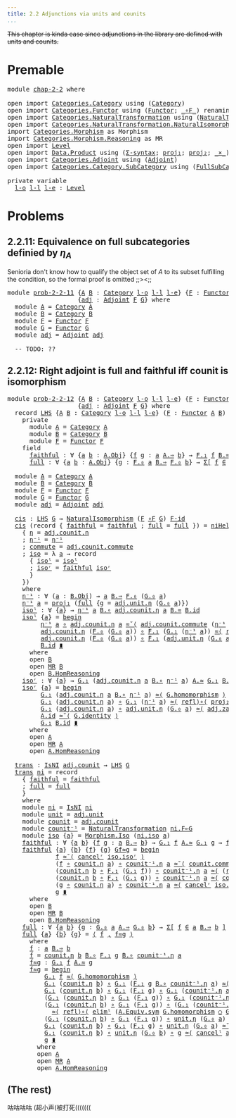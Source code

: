 ```yaml
---
title: 2.2 Adjunctions via units and counits
...
```


~~This chapter is kinda ease since adjunctions in the library
are defined with units and counits.~~

# Premable

<pre class="Agda"><a id="176" class="Keyword">module</a> <a id="183" href="chap-2-2.html" class="Module">chap-2-2</a> <a id="192" class="Keyword">where</a>

<a id="199" class="Keyword">open</a> <a id="204" class="Keyword">import</a> <a id="211" href="Categories.Category.html" class="Module">Categories.Category</a> <a id="231" class="Keyword">using</a> <a id="237" class="Symbol">(</a><a id="238" href="Categories.Category.Core.html#442" class="Record">Category</a><a id="246" class="Symbol">)</a>
<a id="248" class="Keyword">open</a> <a id="253" class="Keyword">import</a> <a id="260" href="Categories.Functor.html" class="Module">Categories.Functor</a> <a id="279" class="Keyword">using</a> <a id="285" class="Symbol">(</a><a id="286" href="Categories.Functor.Core.html#248" class="Record">Functor</a><a id="293" class="Symbol">;</a> <a id="295" href="Categories.Functor.html#747" class="Function Operator">_∘F_</a><a id="299" class="Symbol">)</a> <a id="301" class="Keyword">renaming</a> <a id="310" class="Symbol">(</a><a id="311" href="Categories.Functor.html#349" class="Function">id</a> <a id="314" class="Symbol">to</a> <a id="317" class="Function">F-id</a><a id="321" class="Symbol">)</a>
<a id="323" class="Keyword">open</a> <a id="328" class="Keyword">import</a> <a id="335" href="Categories.NaturalTransformation.html" class="Module">Categories.NaturalTransformation</a> <a id="368" class="Keyword">using</a> <a id="374" class="Symbol">(</a><a id="375" href="Categories.NaturalTransformation.Core.html#466" class="Record">NaturalTransformation</a><a id="396" class="Symbol">)</a>
<a id="398" class="Keyword">open</a> <a id="403" class="Keyword">import</a> <a id="410" href="Categories.NaturalTransformation.NaturalIsomorphism.html" class="Module">Categories.NaturalTransformation.NaturalIsomorphism</a> <a id="462" class="Keyword">using</a> <a id="468" class="Symbol">(</a><a id="469" href="Categories.NaturalTransformation.NaturalIsomorphism.html#651" class="Record">NaturalIsomorphism</a><a id="487" class="Symbol">;</a> <a id="489" href="Categories.NaturalTransformation.NaturalIsomorphism.html#2810" class="Function">niHelper</a><a id="497" class="Symbol">;</a> <a id="499" href="Categories.NaturalTransformation.NaturalIsomorphism.html#1807" class="Record">IsNI</a><a id="503" class="Symbol">)</a>
<a id="505" class="Keyword">import</a> <a id="512" href="Categories.Morphism.html" class="Module">Categories.Morphism</a> <a id="532" class="Symbol">as</a> <a id="535" class="Module">Morphism</a>
<a id="544" class="Keyword">import</a> <a id="551" href="Categories.Morphism.Reasoning.html" class="Module">Categories.Morphism.Reasoning</a> <a id="581" class="Symbol">as</a> <a id="584" class="Module">MR</a>
<a id="587" class="Keyword">open</a> <a id="592" class="Keyword">import</a> <a id="599" href="Level.html" class="Module">Level</a>
<a id="605" class="Keyword">open</a> <a id="610" class="Keyword">import</a> <a id="617" href="Data.Product.html" class="Module">Data.Product</a> <a id="630" class="Keyword">using</a> <a id="636" class="Symbol">(</a><a id="637" href="Data.Product.html#916" class="Function">Σ-syntax</a><a id="645" class="Symbol">;</a> <a id="647" href="Agda.Builtin.Sigma.html#252" class="Field">proj₁</a><a id="652" class="Symbol">;</a> <a id="654" href="Agda.Builtin.Sigma.html#264" class="Field">proj₂</a><a id="659" class="Symbol">;</a> <a id="661" href="Data.Product.html#1167" class="Function Operator">_×_</a><a id="664" class="Symbol">)</a> <a id="666" class="Keyword">renaming</a> <a id="675" class="Symbol">(</a><a id="676" href="Agda.Builtin.Sigma.html#236" class="InductiveConstructor Operator">_,_</a> <a id="680" class="Symbol">to</a> <a id="683" class="InductiveConstructor Operator">⟨_,_⟩</a><a id="688" class="Symbol">)</a>
<a id="690" class="Keyword">open</a> <a id="695" class="Keyword">import</a> <a id="702" href="Categories.Adjoint.html" class="Module">Categories.Adjoint</a> <a id="721" class="Keyword">using</a> <a id="727" class="Symbol">(</a><a id="728" href="Categories.Adjoint.html#1306" class="Record">Adjoint</a><a id="735" class="Symbol">)</a>
<a id="737" class="Keyword">open</a> <a id="742" class="Keyword">import</a> <a id="749" href="Categories.Category.SubCategory.html" class="Module">Categories.Category.SubCategory</a> <a id="781" class="Keyword">using</a> <a id="787" class="Symbol">(</a><a id="788" href="Categories.Category.SubCategory.html#1789" class="Function">FullSubCategory</a><a id="803" class="Symbol">;</a> <a id="805" href="Categories.Category.SubCategory.html#1002" class="Record">SubCat</a><a id="811" class="Symbol">)</a>

<a id="814" class="Keyword">private</a> <a id="822" class="Keyword">variable</a>
  <a id="833" href="chap-2-2.html#833" class="Generalizable">l-o</a> <a id="837" href="chap-2-2.html#837" class="Generalizable">l-l</a> <a id="841" href="chap-2-2.html#841" class="Generalizable">l-e</a> <a id="845" class="Symbol">:</a> <a id="847" href="Agda.Primitive.html#597" class="Postulate">Level</a>
</pre>
# Problems

## 2.2.11: Equivalence on full subcategories definied by $η_A$

Senioria don't know how to qualify the object set of $A$ to its subset
fulfilling the condition, so the formal proof is omitted ;;><;;

<pre class="Agda"><a id="1078" class="Keyword">module</a> <a id="prob-2-2-11"></a><a id="1085" href="chap-2-2.html#1085" class="Module">prob-2-2-11</a> <a id="1097" class="Symbol">{</a><a id="1098" href="chap-2-2.html#1098" class="Bound">A</a> <a id="1100" href="chap-2-2.html#1100" class="Bound">B</a> <a id="1102" class="Symbol">:</a> <a id="1104" href="Categories.Category.Core.html#442" class="Record">Category</a> <a id="1113" href="chap-2-2.html#833" class="Generalizable">l-o</a> <a id="1117" href="chap-2-2.html#837" class="Generalizable">l-l</a> <a id="1121" href="chap-2-2.html#841" class="Generalizable">l-e</a><a id="1124" class="Symbol">}</a> <a id="1126" class="Symbol">{</a><a id="1127" href="chap-2-2.html#1127" class="Bound">F</a> <a id="1129" class="Symbol">:</a> <a id="1131" href="Categories.Functor.Core.html#248" class="Record">Functor</a> <a id="1139" href="chap-2-2.html#1098" class="Bound">A</a> <a id="1141" href="chap-2-2.html#1100" class="Bound">B</a><a id="1142" class="Symbol">}</a> <a id="1144" class="Symbol">{</a><a id="1145" href="chap-2-2.html#1145" class="Bound">G</a> <a id="1147" class="Symbol">:</a> <a id="1149" href="Categories.Functor.Core.html#248" class="Record">Functor</a> <a id="1157" href="chap-2-2.html#1100" class="Bound">B</a> <a id="1159" href="chap-2-2.html#1098" class="Bound">A</a><a id="1160" class="Symbol">}</a>
                   <a id="1181" class="Symbol">{</a><a id="1182" href="chap-2-2.html#1182" class="Bound">adj</a> <a id="1186" class="Symbol">:</a> <a id="1188" href="Categories.Adjoint.html#1306" class="Record">Adjoint</a> <a id="1196" href="chap-2-2.html#1127" class="Bound">F</a> <a id="1198" href="chap-2-2.html#1145" class="Bound">G</a><a id="1199" class="Symbol">}</a> <a id="1201" class="Keyword">where</a>
  <a id="1209" class="Keyword">module</a> <a id="prob-2-2-11.A"></a><a id="1216" href="chap-2-2.html#1216" class="Module">A</a> <a id="1218" class="Symbol">=</a> <a id="1220" href="Categories.Category.Core.html#442" class="Module">Category</a> <a id="1229" href="chap-2-2.html#1098" class="Bound">A</a>
  <a id="1233" class="Keyword">module</a> <a id="prob-2-2-11.B"></a><a id="1240" href="chap-2-2.html#1240" class="Module">B</a> <a id="1242" class="Symbol">=</a> <a id="1244" href="Categories.Category.Core.html#442" class="Module">Category</a> <a id="1253" href="chap-2-2.html#1100" class="Bound">B</a>
  <a id="1257" class="Keyword">module</a> <a id="prob-2-2-11.F"></a><a id="1264" href="chap-2-2.html#1264" class="Module">F</a> <a id="1266" class="Symbol">=</a> <a id="1268" href="Categories.Functor.Core.html#248" class="Module">Functor</a> <a id="1276" href="chap-2-2.html#1127" class="Bound">F</a>
  <a id="1280" class="Keyword">module</a> <a id="prob-2-2-11.G"></a><a id="1287" href="chap-2-2.html#1287" class="Module">G</a> <a id="1289" class="Symbol">=</a> <a id="1291" href="Categories.Functor.Core.html#248" class="Module">Functor</a> <a id="1299" href="chap-2-2.html#1145" class="Bound">G</a>
  <a id="1303" class="Keyword">module</a> <a id="prob-2-2-11.adj"></a><a id="1310" href="chap-2-2.html#1310" class="Module">adj</a> <a id="1314" class="Symbol">=</a> <a id="1316" href="Categories.Adjoint.html#1306" class="Module">Adjoint</a> <a id="1324" href="chap-2-2.html#1182" class="Bound">adj</a>

  <a id="1331" class="Comment">-- TODO: ??</a>
</pre>
## 2.2.12: Right adjoint is full and faithful iff counit is isomorphism

<pre class="Agda"><a id="1429" class="Keyword">module</a> <a id="prob-2-2-12"></a><a id="1436" href="chap-2-2.html#1436" class="Module">prob-2-2-12</a> <a id="1448" class="Symbol">{</a><a id="1449" href="chap-2-2.html#1449" class="Bound">A</a> <a id="1451" href="chap-2-2.html#1451" class="Bound">B</a> <a id="1453" class="Symbol">:</a> <a id="1455" href="Categories.Category.Core.html#442" class="Record">Category</a> <a id="1464" href="chap-2-2.html#833" class="Generalizable">l-o</a> <a id="1468" href="chap-2-2.html#837" class="Generalizable">l-l</a> <a id="1472" href="chap-2-2.html#841" class="Generalizable">l-e</a><a id="1475" class="Symbol">}</a> <a id="1477" class="Symbol">{</a><a id="1478" href="chap-2-2.html#1478" class="Bound">F</a> <a id="1480" class="Symbol">:</a> <a id="1482" href="Categories.Functor.Core.html#248" class="Record">Functor</a> <a id="1490" href="chap-2-2.html#1449" class="Bound">A</a> <a id="1492" href="chap-2-2.html#1451" class="Bound">B</a><a id="1493" class="Symbol">}</a> <a id="1495" class="Symbol">{</a><a id="1496" href="chap-2-2.html#1496" class="Bound">G</a> <a id="1498" class="Symbol">:</a> <a id="1500" href="Categories.Functor.Core.html#248" class="Record">Functor</a> <a id="1508" href="chap-2-2.html#1451" class="Bound">B</a> <a id="1510" href="chap-2-2.html#1449" class="Bound">A</a><a id="1511" class="Symbol">}</a>
                   <a id="1532" class="Symbol">{</a><a id="1533" href="chap-2-2.html#1533" class="Bound">adj</a> <a id="1537" class="Symbol">:</a> <a id="1539" href="Categories.Adjoint.html#1306" class="Record">Adjoint</a> <a id="1547" href="chap-2-2.html#1478" class="Bound">F</a> <a id="1549" href="chap-2-2.html#1496" class="Bound">G</a><a id="1550" class="Symbol">}</a> <a id="1552" class="Keyword">where</a>
  <a id="1560" class="Keyword">record</a> <a id="prob-2-2-12.LHS"></a><a id="1567" href="chap-2-2.html#1567" class="Record">LHS</a> <a id="1571" class="Symbol">{</a><a id="1572" href="chap-2-2.html#1572" class="Bound">A</a> <a id="1574" href="chap-2-2.html#1574" class="Bound">B</a> <a id="1576" class="Symbol">:</a> <a id="1578" href="Categories.Category.Core.html#442" class="Record">Category</a> <a id="1587" href="chap-2-2.html#1464" class="Bound">l-o</a> <a id="1591" href="chap-2-2.html#1468" class="Bound">l-l</a> <a id="1595" href="chap-2-2.html#1472" class="Bound">l-e</a><a id="1598" class="Symbol">}</a> <a id="1600" class="Symbol">(</a><a id="1601" href="chap-2-2.html#1601" class="Bound">F</a> <a id="1603" class="Symbol">:</a> <a id="1605" href="Categories.Functor.Core.html#248" class="Record">Functor</a> <a id="1613" href="chap-2-2.html#1572" class="Bound">A</a> <a id="1615" href="chap-2-2.html#1574" class="Bound">B</a><a id="1616" class="Symbol">)</a> <a id="1618" class="Symbol">:</a> <a id="1620" href="Agda.Primitive.html#326" class="Primitive">Set</a> <a id="1624" class="Symbol">(</a><a id="1625" href="chap-2-2.html#1464" class="Bound">l-o</a> <a id="1629" href="Agda.Primitive.html#810" class="Primitive Operator">⊔</a> <a id="1631" href="chap-2-2.html#1468" class="Bound">l-l</a> <a id="1635" href="Agda.Primitive.html#810" class="Primitive Operator">⊔</a> <a id="1637" href="chap-2-2.html#1472" class="Bound">l-e</a><a id="1640" class="Symbol">)</a> <a id="1642" class="Keyword">where</a>
    <a id="1652" class="Keyword">private</a>
      <a id="1666" class="Keyword">module</a> <a id="prob-2-2-12.LHS.A"></a><a id="1673" href="chap-2-2.html#1673" class="Module">A</a> <a id="1675" class="Symbol">=</a> <a id="1677" href="Categories.Category.Core.html#442" class="Module">Category</a> <a id="1686" href="chap-2-2.html#1572" class="Bound">A</a>
      <a id="1694" class="Keyword">module</a> <a id="prob-2-2-12.LHS.B"></a><a id="1701" href="chap-2-2.html#1701" class="Module">B</a> <a id="1703" class="Symbol">=</a> <a id="1705" href="Categories.Category.Core.html#442" class="Module">Category</a> <a id="1714" href="chap-2-2.html#1574" class="Bound">B</a>
      <a id="1722" class="Keyword">module</a> <a id="prob-2-2-12.LHS.F"></a><a id="1729" href="chap-2-2.html#1729" class="Module">F</a> <a id="1731" class="Symbol">=</a> <a id="1733" href="Categories.Functor.Core.html#248" class="Module">Functor</a> <a id="1741" href="chap-2-2.html#1601" class="Bound">F</a>
    <a id="1747" class="Keyword">field</a>
      <a id="prob-2-2-12.LHS.faithful"></a><a id="1759" href="chap-2-2.html#1759" class="Field">faithful</a> <a id="1768" class="Symbol">:</a> <a id="1770" class="Symbol">∀</a> <a id="1772" class="Symbol">{</a><a id="1773" href="chap-2-2.html#1773" class="Bound">a</a> <a id="1775" href="chap-2-2.html#1775" class="Bound">b</a> <a id="1777" class="Symbol">:</a> <a id="1779" href="Categories.Category.Core.html#559" class="Function">A.Obj</a><a id="1784" class="Symbol">}</a> <a id="1786" class="Symbol">{</a><a id="1787" href="chap-2-2.html#1787" class="Bound">f</a> <a id="1789" href="chap-2-2.html#1789" class="Bound">g</a> <a id="1791" class="Symbol">:</a> <a id="1793" href="chap-2-2.html#1773" class="Bound">a</a> <a id="1795" href="Categories.Category.Core.html#575" class="Function Operator">A.⇒</a> <a id="1799" href="chap-2-2.html#1775" class="Bound">b</a><a id="1800" class="Symbol">}</a> <a id="1802" class="Symbol">→</a> <a id="1804" href="Categories.Functor.Core.html#806" class="Function">F.₁</a> <a id="1808" href="chap-2-2.html#1787" class="Bound">f</a> <a id="1810" href="Categories.Category.Core.html#595" class="Function Operator">B.≈</a> <a id="1814" href="Categories.Functor.Core.html#806" class="Function">F.₁</a> <a id="1818" href="chap-2-2.html#1789" class="Bound">g</a> <a id="1820" class="Symbol">→</a> <a id="1822" href="chap-2-2.html#1787" class="Bound">f</a> <a id="1824" href="Categories.Category.Core.html#595" class="Function Operator">A.≈</a> <a id="1828" href="chap-2-2.html#1789" class="Bound">g</a>
      <a id="prob-2-2-12.LHS.full"></a><a id="1836" href="chap-2-2.html#1836" class="Field">full</a> <a id="1841" class="Symbol">:</a> <a id="1843" class="Symbol">∀</a> <a id="1845" class="Symbol">{</a><a id="1846" href="chap-2-2.html#1846" class="Bound">a</a> <a id="1848" href="chap-2-2.html#1848" class="Bound">b</a> <a id="1850" class="Symbol">:</a> <a id="1852" href="Categories.Category.Core.html#559" class="Function">A.Obj</a><a id="1857" class="Symbol">}</a> <a id="1859" class="Symbol">{</a><a id="1860" href="chap-2-2.html#1860" class="Bound">g</a> <a id="1862" class="Symbol">:</a> <a id="1864" href="Categories.Functor.Core.html#797" class="Function">F.₀</a> <a id="1868" href="chap-2-2.html#1846" class="Bound">a</a> <a id="1870" href="Categories.Category.Core.html#575" class="Function Operator">B.⇒</a> <a id="1874" href="Categories.Functor.Core.html#797" class="Function">F.₀</a> <a id="1878" href="chap-2-2.html#1848" class="Bound">b</a><a id="1879" class="Symbol">}</a> <a id="1881" class="Symbol">→</a> <a id="1883" href="Data.Product.html#916" class="Function">Σ[</a> <a id="1886" href="chap-2-2.html#1886" class="Bound">f</a> <a id="1888" href="Data.Product.html#916" class="Function">∈</a> <a id="1890" href="chap-2-2.html#1846" class="Bound">a</a> <a id="1892" href="Categories.Category.Core.html#575" class="Function Operator">A.⇒</a> <a id="1896" href="chap-2-2.html#1848" class="Bound">b</a> <a id="1898" href="Data.Product.html#916" class="Function">]</a> <a id="1900" href="Categories.Functor.Core.html#806" class="Function">F.₁</a> <a id="1904" href="chap-2-2.html#1886" class="Bound">f</a> <a id="1906" href="Categories.Category.Core.html#595" class="Function Operator">B.≈</a> <a id="1910" href="chap-2-2.html#1860" class="Bound">g</a>

  <a id="1915" class="Keyword">module</a> <a id="prob-2-2-12.A"></a><a id="1922" href="chap-2-2.html#1922" class="Module">A</a> <a id="1924" class="Symbol">=</a> <a id="1926" href="Categories.Category.Core.html#442" class="Module">Category</a> <a id="1935" href="chap-2-2.html#1449" class="Bound">A</a>
  <a id="1939" class="Keyword">module</a> <a id="prob-2-2-12.B"></a><a id="1946" href="chap-2-2.html#1946" class="Module">B</a> <a id="1948" class="Symbol">=</a> <a id="1950" href="Categories.Category.Core.html#442" class="Module">Category</a> <a id="1959" href="chap-2-2.html#1451" class="Bound">B</a>
  <a id="1963" class="Keyword">module</a> <a id="prob-2-2-12.F"></a><a id="1970" href="chap-2-2.html#1970" class="Module">F</a> <a id="1972" class="Symbol">=</a> <a id="1974" href="Categories.Functor.Core.html#248" class="Module">Functor</a> <a id="1982" href="chap-2-2.html#1478" class="Bound">F</a>
  <a id="1986" class="Keyword">module</a> <a id="prob-2-2-12.G"></a><a id="1993" href="chap-2-2.html#1993" class="Module">G</a> <a id="1995" class="Symbol">=</a> <a id="1997" href="Categories.Functor.Core.html#248" class="Module">Functor</a> <a id="2005" href="chap-2-2.html#1496" class="Bound">G</a>
  <a id="2009" class="Keyword">module</a> <a id="prob-2-2-12.adj"></a><a id="2016" href="chap-2-2.html#2016" class="Module">adj</a> <a id="2020" class="Symbol">=</a> <a id="2022" href="Categories.Adjoint.html#1306" class="Module">Adjoint</a> <a id="2030" href="chap-2-2.html#1533" class="Bound">adj</a>

  <a id="prob-2-2-12.cis"></a><a id="2037" href="chap-2-2.html#2037" class="Function">cis</a> <a id="2041" class="Symbol">:</a> <a id="2043" href="chap-2-2.html#1567" class="Record">LHS</a> <a id="2047" href="chap-2-2.html#1496" class="Bound">G</a> <a id="2049" class="Symbol">→</a> <a id="2051" href="Categories.NaturalTransformation.NaturalIsomorphism.html#651" class="Record">NaturalIsomorphism</a> <a id="2070" class="Symbol">(</a><a id="2071" href="chap-2-2.html#1478" class="Bound">F</a> <a id="2073" href="Categories.Functor.html#747" class="Function Operator">∘F</a> <a id="2076" href="chap-2-2.html#1496" class="Bound">G</a><a id="2077" class="Symbol">)</a> <a id="2079" href="chap-2-2.html#317" class="Function">F-id</a>
  <a id="2086" href="chap-2-2.html#2037" class="Function">cis</a> <a id="2090" class="Symbol">(</a><a id="2091" class="Keyword">record</a> <a id="2098" class="Symbol">{</a> <a id="2100" href="chap-2-2.html#1759" class="Field">faithful</a> <a id="2109" class="Symbol">=</a> <a id="2111" href="chap-2-2.html#2111" class="Bound">faithful</a> <a id="2120" class="Symbol">;</a> <a id="2122" href="chap-2-2.html#1836" class="Field">full</a> <a id="2127" class="Symbol">=</a> <a id="2129" href="chap-2-2.html#2129" class="Bound">full</a> <a id="2134" class="Symbol">})</a> <a id="2137" class="Symbol">=</a> <a id="2139" href="Categories.NaturalTransformation.NaturalIsomorphism.html#2810" class="Function">niHelper</a> <a id="2148" class="Symbol">(</a><a id="2149" class="Keyword">record</a>
    <a id="2160" class="Symbol">{</a> <a id="2162" href="Categories.NaturalTransformation.NaturalIsomorphism.html#2606" class="Field">η</a> <a id="2164" class="Symbol">=</a> <a id="2166" href="Categories.NaturalTransformation.Core.html#783" class="Function">adj.counit.η</a>
    <a id="2183" class="Symbol">;</a> <a id="2185" href="Categories.NaturalTransformation.NaturalIsomorphism.html#2648" class="Field">η⁻¹</a> <a id="2189" class="Symbol">=</a> <a id="2191" href="chap-2-2.html#2333" class="Function">η⁻¹</a>
    <a id="2199" class="Symbol">;</a> <a id="2201" href="Categories.NaturalTransformation.NaturalIsomorphism.html#2690" class="Field">commute</a> <a id="2209" class="Symbol">=</a> <a id="2211" href="Categories.NaturalTransformation.Core.html#827" class="Function">adj.counit.commute</a>
    <a id="2234" class="Symbol">;</a> <a id="2236" href="Categories.NaturalTransformation.NaturalIsomorphism.html#2760" class="Field">iso</a> <a id="2240" class="Symbol">=</a> <a id="2242" class="Symbol">λ</a> <a id="2244" href="chap-2-2.html#2244" class="Bound">a</a> <a id="2246" class="Symbol">→</a> <a id="2248" class="Keyword">record</a>
      <a id="2261" class="Symbol">{</a> <a id="2263" href="Categories.Morphism.html#1586" class="Field">isoˡ</a> <a id="2268" class="Symbol">=</a> <a id="2270" href="chap-2-2.html#2427" class="Function">isoˡ</a>
      <a id="2281" class="Symbol">;</a> <a id="2283" href="Categories.Morphism.html#1612" class="Field">isoʳ</a> <a id="2288" class="Symbol">=</a> <a id="2290" href="chap-2-2.html#2111" class="Bound">faithful</a> <a id="2299" href="chap-2-2.html#2818" class="Function">isoʳ</a>
      <a id="2310" class="Symbol">}</a>
    <a id="2316" class="Symbol">})</a>
    <a id="2323" class="Keyword">where</a>
    <a id="2333" href="chap-2-2.html#2333" class="Function">η⁻¹</a> <a id="2337" class="Symbol">:</a> <a id="2339" class="Symbol">∀</a> <a id="2341" class="Symbol">(</a><a id="2342" href="chap-2-2.html#2342" class="Bound">a</a> <a id="2344" class="Symbol">:</a> <a id="2346" href="Categories.Category.Core.html#559" class="Function">B.Obj</a><a id="2351" class="Symbol">)</a> <a id="2353" class="Symbol">→</a> <a id="2355" href="chap-2-2.html#2342" class="Bound">a</a> <a id="2357" href="Categories.Category.Core.html#575" class="Function Operator">B.⇒</a> <a id="2361" href="Categories.Functor.Core.html#797" class="Function">F.₀</a> <a id="2365" class="Symbol">(</a><a id="2366" href="Categories.Functor.Core.html#797" class="Function">G.₀</a> <a id="2370" href="chap-2-2.html#2342" class="Bound">a</a><a id="2371" class="Symbol">)</a>
    <a id="2377" href="chap-2-2.html#2333" class="Function">η⁻¹</a> <a id="2381" href="chap-2-2.html#2381" class="Bound">a</a> <a id="2383" class="Symbol">=</a> <a id="2385" href="Agda.Builtin.Sigma.html#252" class="Field">proj₁</a> <a id="2391" class="Symbol">(</a><a id="2392" href="chap-2-2.html#2129" class="Bound">full</a> <a id="2397" class="Symbol">{</a><a id="2398" class="Argument">g</a> <a id="2400" class="Symbol">=</a> <a id="2402" href="Categories.NaturalTransformation.Core.html#783" class="Function">adj.unit.η</a> <a id="2413" class="Symbol">(</a><a id="2414" href="Categories.Functor.Core.html#797" class="Function">G.₀</a> <a id="2418" href="chap-2-2.html#2381" class="Bound">a</a><a id="2419" class="Symbol">)})</a>
    <a id="2427" href="chap-2-2.html#2427" class="Function">isoˡ</a> <a id="2432" class="Symbol">:</a> <a id="2434" class="Symbol">∀</a> <a id="2436" class="Symbol">{</a><a id="2437" href="chap-2-2.html#2437" class="Bound">a</a><a id="2438" class="Symbol">}</a> <a id="2440" class="Symbol">→</a> <a id="2442" href="chap-2-2.html#2333" class="Function">η⁻¹</a> <a id="2446" href="chap-2-2.html#2437" class="Bound">a</a> <a id="2448" href="Categories.Category.Core.html#656" class="Function Operator">B.∘</a> <a id="2452" href="Categories.NaturalTransformation.Core.html#783" class="Function">adj.counit.η</a> <a id="2465" href="chap-2-2.html#2437" class="Bound">a</a> <a id="2467" href="Categories.Category.Core.html#595" class="Function Operator">B.≈</a> <a id="2471" href="Categories.Category.Core.html#630" class="Function">B.id</a>
    <a id="2480" href="chap-2-2.html#2427" class="Function">isoˡ</a> <a id="2485" class="Symbol">{</a><a id="2486" href="chap-2-2.html#2486" class="Bound">a</a><a id="2487" class="Symbol">}</a> <a id="2489" class="Symbol">=</a> <a id="2491" href="Relation.Binary.Reasoning.Base.Single.html#1916" class="Function Operator">begin</a>
         <a id="2506" href="chap-2-2.html#2333" class="Function">η⁻¹</a> <a id="2510" href="chap-2-2.html#2486" class="Bound">a</a> <a id="2512" href="Categories.Category.Core.html#656" class="Function Operator">∘</a> <a id="2514" href="Categories.NaturalTransformation.Core.html#783" class="Function">adj.counit.η</a> <a id="2527" href="chap-2-2.html#2486" class="Bound">a</a> <a id="2529" href="Relation.Binary.Reasoning.Setoid.html#1153" class="Function">≈˘⟨</a> <a id="2533" href="Categories.NaturalTransformation.Core.html#827" class="Function">adj.counit.commute</a> <a id="2552" class="Symbol">(</a><a id="2553" href="chap-2-2.html#2333" class="Function">η⁻¹</a> <a id="2557" href="chap-2-2.html#2486" class="Bound">a</a><a id="2558" class="Symbol">)</a> <a id="2560" href="Relation.Binary.Reasoning.Setoid.html#1153" class="Function">⟩</a>
         <a id="2571" href="Categories.NaturalTransformation.Core.html#783" class="Function">adj.counit.η</a> <a id="2584" class="Symbol">(</a><a id="2585" href="Categories.Functor.Core.html#797" class="Function">F.₀</a> <a id="2589" class="Symbol">(</a><a id="2590" href="Categories.Functor.Core.html#797" class="Function">G.₀</a> <a id="2594" href="chap-2-2.html#2486" class="Bound">a</a><a id="2595" class="Symbol">))</a> <a id="2598" href="Categories.Category.Core.html#656" class="Function Operator">∘</a> <a id="2600" href="Categories.Functor.Core.html#806" class="Function">F.₁</a> <a id="2604" class="Symbol">(</a><a id="2605" href="Categories.Functor.Core.html#806" class="Function">G.₁</a> <a id="2609" class="Symbol">(</a><a id="2610" href="chap-2-2.html#2333" class="Function">η⁻¹</a> <a id="2614" href="chap-2-2.html#2486" class="Bound">a</a><a id="2615" class="Symbol">))</a> <a id="2618" href="Relation.Binary.Reasoning.Setoid.html#1052" class="Function">≈⟨</a> <a id="2621" href="Categories.Category.Core.html#2734" class="Function Operator">refl⟩∘⟨</a> <a id="2629" href="Categories.Functor.Core.html#696" class="Function">F.F-resp-≈</a> <a id="2640" class="Symbol">(</a><a id="2641" href="Agda.Builtin.Sigma.html#264" class="Field">proj₂</a> <a id="2647" href="chap-2-2.html#2129" class="Bound">full</a><a id="2651" class="Symbol">)</a> <a id="2653" href="Relation.Binary.Reasoning.Setoid.html#1052" class="Function">⟩</a>
         <a id="2664" href="Categories.NaturalTransformation.Core.html#783" class="Function">adj.counit.η</a> <a id="2677" class="Symbol">(</a><a id="2678" href="Categories.Functor.Core.html#797" class="Function">F.₀</a> <a id="2682" class="Symbol">(</a><a id="2683" href="Categories.Functor.Core.html#797" class="Function">G.₀</a> <a id="2687" href="chap-2-2.html#2486" class="Bound">a</a><a id="2688" class="Symbol">))</a> <a id="2691" href="Categories.Category.Core.html#656" class="Function Operator">∘</a> <a id="2693" href="Categories.Functor.Core.html#806" class="Function">F.₁</a> <a id="2697" class="Symbol">(</a><a id="2698" href="Categories.NaturalTransformation.Core.html#783" class="Function">adj.unit.η</a> <a id="2709" class="Symbol">(</a><a id="2710" href="Categories.Functor.Core.html#797" class="Function">G.₀</a> <a id="2714" href="chap-2-2.html#2486" class="Bound">a</a><a id="2715" class="Symbol">))</a> <a id="2718" href="Relation.Binary.Reasoning.Setoid.html#1052" class="Function">≈⟨</a> <a id="2721" href="Categories.Adjoint.html#1715" class="Field">adj.zig</a> <a id="2729" href="Relation.Binary.Reasoning.Setoid.html#1052" class="Function">⟩</a>
         <a id="2740" href="Categories.Category.Core.html#630" class="Function">B.id</a> <a id="2745" href="Relation.Binary.Reasoning.Base.Single.html#2555" class="Function Operator">∎</a>
      <a id="2753" class="Keyword">where</a>
      <a id="2765" class="Keyword">open</a> <a id="2770" href="chap-2-2.html#1946" class="Module">B</a>
      <a id="2778" class="Keyword">open</a> <a id="2783" href="Categories.Morphism.Reasoning.html" class="Module">MR</a> <a id="2786" href="chap-2-2.html#1451" class="Bound">B</a>
      <a id="2794" class="Keyword">open</a> <a id="2799" href="Categories.Category.Core.html#2462" class="Module">B.HomReasoning</a>
    <a id="2818" href="chap-2-2.html#2818" class="Function">isoʳ</a> <a id="2823" class="Symbol">:</a> <a id="2825" class="Symbol">∀</a> <a id="2827" class="Symbol">{</a><a id="2828" href="chap-2-2.html#2828" class="Bound">a</a><a id="2829" class="Symbol">}</a> <a id="2831" class="Symbol">→</a> <a id="2833" href="Categories.Functor.Core.html#806" class="Function">G.₁</a> <a id="2837" class="Symbol">(</a><a id="2838" href="Categories.NaturalTransformation.Core.html#783" class="Function">adj.counit.η</a> <a id="2851" href="chap-2-2.html#2828" class="Bound">a</a> <a id="2853" href="Categories.Category.Core.html#656" class="Function Operator">B.∘</a> <a id="2857" href="chap-2-2.html#2333" class="Function">η⁻¹</a> <a id="2861" href="chap-2-2.html#2828" class="Bound">a</a><a id="2862" class="Symbol">)</a> <a id="2864" href="Categories.Category.Core.html#595" class="Function Operator">A.≈</a> <a id="2868" href="Categories.Functor.Core.html#806" class="Function">G.₁</a> <a id="2872" href="Categories.Category.Core.html#630" class="Function">B.id</a>
    <a id="2881" href="chap-2-2.html#2818" class="Function">isoʳ</a> <a id="2886" class="Symbol">{</a><a id="2887" href="chap-2-2.html#2887" class="Bound">a</a><a id="2888" class="Symbol">}</a> <a id="2890" class="Symbol">=</a> <a id="2892" href="Relation.Binary.Reasoning.Base.Single.html#1916" class="Function Operator">begin</a>
         <a id="2907" href="Categories.Functor.Core.html#806" class="Function">G.₁</a> <a id="2911" class="Symbol">(</a><a id="2912" href="Categories.NaturalTransformation.Core.html#783" class="Function">adj.counit.η</a> <a id="2925" href="chap-2-2.html#2887" class="Bound">a</a> <a id="2927" href="Categories.Category.Core.html#656" class="Function Operator">B.∘</a> <a id="2931" href="chap-2-2.html#2333" class="Function">η⁻¹</a> <a id="2935" href="chap-2-2.html#2887" class="Bound">a</a><a id="2936" class="Symbol">)</a> <a id="2938" href="Relation.Binary.Reasoning.Setoid.html#1052" class="Function">≈⟨</a> <a id="2941" href="Categories.Functor.Core.html#565" class="Function">G.homomorphism</a> <a id="2956" href="Relation.Binary.Reasoning.Setoid.html#1052" class="Function">⟩</a>
         <a id="2967" href="Categories.Functor.Core.html#806" class="Function">G.₁</a> <a id="2971" class="Symbol">(</a><a id="2972" href="Categories.NaturalTransformation.Core.html#783" class="Function">adj.counit.η</a> <a id="2985" href="chap-2-2.html#2887" class="Bound">a</a><a id="2986" class="Symbol">)</a> <a id="2988" href="Categories.Category.Core.html#656" class="Function Operator">∘</a> <a id="2990" href="Categories.Functor.Core.html#806" class="Function">G.₁</a> <a id="2994" class="Symbol">(</a><a id="2995" href="chap-2-2.html#2333" class="Function">η⁻¹</a> <a id="2999" href="chap-2-2.html#2887" class="Bound">a</a><a id="3000" class="Symbol">)</a> <a id="3002" href="Relation.Binary.Reasoning.Setoid.html#1052" class="Function">≈⟨</a> <a id="3005" href="Categories.Category.Core.html#2734" class="Function Operator">refl⟩∘⟨</a> <a id="3013" href="Agda.Builtin.Sigma.html#264" class="Field">proj₂</a> <a id="3019" href="chap-2-2.html#2129" class="Bound">full</a> <a id="3024" href="Relation.Binary.Reasoning.Setoid.html#1052" class="Function">⟩</a>
         <a id="3035" href="Categories.Functor.Core.html#806" class="Function">G.₁</a> <a id="3039" class="Symbol">(</a><a id="3040" href="Categories.NaturalTransformation.Core.html#783" class="Function">adj.counit.η</a> <a id="3053" href="chap-2-2.html#2887" class="Bound">a</a><a id="3054" class="Symbol">)</a> <a id="3056" href="Categories.Category.Core.html#656" class="Function Operator">∘</a> <a id="3058" href="Categories.NaturalTransformation.Core.html#783" class="Function">adj.unit.η</a> <a id="3069" class="Symbol">(</a><a id="3070" href="Categories.Functor.Core.html#797" class="Function">G.₀</a> <a id="3074" href="chap-2-2.html#2887" class="Bound">a</a><a id="3075" class="Symbol">)</a> <a id="3077" href="Relation.Binary.Reasoning.Setoid.html#1052" class="Function">≈⟨</a> <a id="3080" href="Categories.Adjoint.html#1788" class="Field">adj.zag</a> <a id="3088" href="Relation.Binary.Reasoning.Setoid.html#1052" class="Function">⟩</a>
         <a id="3099" href="Categories.Category.Core.html#630" class="Function">A.id</a> <a id="3104" href="Relation.Binary.Reasoning.Setoid.html#1153" class="Function">≈˘⟨</a> <a id="3108" href="Categories.Functor.Core.html#511" class="Function">G.identity</a> <a id="3119" href="Relation.Binary.Reasoning.Setoid.html#1153" class="Function">⟩</a>
         <a id="3130" href="Categories.Functor.Core.html#806" class="Function">G.₁</a> <a id="3134" href="Categories.Category.Core.html#630" class="Function">B.id</a> <a id="3139" href="Relation.Binary.Reasoning.Base.Single.html#2555" class="Function Operator">∎</a>
      <a id="3147" class="Keyword">where</a>
      <a id="3159" class="Keyword">open</a> <a id="3164" href="chap-2-2.html#1922" class="Module">A</a>
      <a id="3172" class="Keyword">open</a> <a id="3177" href="Categories.Morphism.Reasoning.html" class="Module">MR</a> <a id="3180" href="chap-2-2.html#1449" class="Bound">A</a>
      <a id="3188" class="Keyword">open</a> <a id="3193" href="Categories.Category.Core.html#2462" class="Module">A.HomReasoning</a>

  <a id="prob-2-2-12.trans"></a><a id="3211" href="chap-2-2.html#3211" class="Function">trans</a> <a id="3217" class="Symbol">:</a> <a id="3219" href="Categories.NaturalTransformation.NaturalIsomorphism.html#1807" class="Record">IsNI</a> <a id="3224" href="Categories.Adjoint.html#1567" class="Field">adj.counit</a> <a id="3235" class="Symbol">→</a> <a id="3237" href="chap-2-2.html#1567" class="Record">LHS</a> <a id="3241" href="chap-2-2.html#1496" class="Bound">G</a>
  <a id="3245" href="chap-2-2.html#3211" class="Function">trans</a> <a id="3251" href="chap-2-2.html#3251" class="Bound">ni</a> <a id="3254" class="Symbol">=</a> <a id="3256" class="Keyword">record</a>
    <a id="3267" class="Symbol">{</a> <a id="3269" href="chap-2-2.html#1759" class="Field">faithful</a> <a id="3278" class="Symbol">=</a> <a id="3280" href="chap-2-2.html#3505" class="Function">faithful</a>
    <a id="3293" class="Symbol">;</a> <a id="3295" href="chap-2-2.html#1836" class="Field">full</a> <a id="3300" class="Symbol">=</a> <a id="3302" href="chap-2-2.html#4058" class="Function">full</a>
    <a id="3311" class="Symbol">}</a>
    <a id="3317" class="Keyword">where</a>
    <a id="3327" class="Keyword">module</a> <a id="3334" href="chap-2-2.html#3334" class="Module">ni</a> <a id="3337" class="Symbol">=</a> <a id="3339" href="Categories.NaturalTransformation.NaturalIsomorphism.html#1807" class="Module">IsNI</a> <a id="3344" href="chap-2-2.html#3251" class="Bound">ni</a>
    <a id="3351" class="Keyword">module</a> <a id="3358" href="chap-2-2.html#3358" class="Module">unit</a> <a id="3363" class="Symbol">=</a> <a id="3365" href="Categories.Adjoint.html#1621" class="Module">adj.unit</a>
    <a id="3378" class="Keyword">module</a> <a id="3385" href="chap-2-2.html#3385" class="Module">counit</a> <a id="3392" class="Symbol">=</a> <a id="3394" href="Categories.Adjoint.html#1664" class="Module">adj.counit</a>
    <a id="3409" class="Keyword">module</a> <a id="3416" href="chap-2-2.html#3416" class="Module">counit⁻¹</a> <a id="3425" class="Symbol">=</a> <a id="3427" href="Categories.NaturalTransformation.Core.html#466" class="Module">NaturalTransformation</a> <a id="3449" href="Categories.NaturalTransformation.NaturalIsomorphism.html#1989" class="Field">ni.F⇐G</a>
    <a id="3460" class="Keyword">module</a> <a id="3467" href="chap-2-2.html#3467" class="Module">iso</a> <a id="3471" class="Symbol">{</a><a id="3472" href="chap-2-2.html#3472" class="Bound">a</a><a id="3473" class="Symbol">}</a> <a id="3475" class="Symbol">=</a> <a id="3477" href="Categories.Morphism.html#1528" class="Module">Morphism.Iso</a> <a id="3490" class="Symbol">(</a><a id="3491" href="Categories.NaturalTransformation.NaturalIsomorphism.html#2025" class="Field">ni.iso</a> <a id="3498" href="chap-2-2.html#3472" class="Bound">a</a><a id="3499" class="Symbol">)</a>
    <a id="3505" href="chap-2-2.html#3505" class="Function">faithful</a> <a id="3514" class="Symbol">:</a> <a id="3516" class="Symbol">∀</a> <a id="3518" class="Symbol">{</a><a id="3519" href="chap-2-2.html#3519" class="Bound">a</a> <a id="3521" href="chap-2-2.html#3521" class="Bound">b</a><a id="3522" class="Symbol">}</a> <a id="3524" class="Symbol">{</a><a id="3525" href="chap-2-2.html#3525" class="Bound">f</a> <a id="3527" href="chap-2-2.html#3527" class="Bound">g</a> <a id="3529" class="Symbol">:</a> <a id="3531" href="chap-2-2.html#3519" class="Bound">a</a> <a id="3533" href="Categories.Category.Core.html#575" class="Function Operator">B.⇒</a> <a id="3537" href="chap-2-2.html#3521" class="Bound">b</a><a id="3538" class="Symbol">}</a> <a id="3540" class="Symbol">→</a> <a id="3542" href="Categories.Functor.Core.html#806" class="Function">G.₁</a> <a id="3546" href="chap-2-2.html#3525" class="Bound">f</a> <a id="3548" href="Categories.Category.Core.html#595" class="Function Operator">A.≈</a> <a id="3552" href="Categories.Functor.Core.html#806" class="Function">G.₁</a> <a id="3556" href="chap-2-2.html#3527" class="Bound">g</a> <a id="3558" class="Symbol">→</a> <a id="3560" href="chap-2-2.html#3525" class="Bound">f</a> <a id="3562" href="Categories.Category.Core.html#595" class="Function Operator">B.≈</a> <a id="3566" href="chap-2-2.html#3527" class="Bound">g</a>
    <a id="3572" href="chap-2-2.html#3505" class="Function">faithful</a> <a id="3581" class="Symbol">{</a><a id="3582" href="chap-2-2.html#3582" class="Bound">a</a><a id="3583" class="Symbol">}</a> <a id="3585" class="Symbol">{</a><a id="3586" href="chap-2-2.html#3586" class="Bound">b</a><a id="3587" class="Symbol">}</a> <a id="3589" class="Symbol">{</a><a id="3590" href="chap-2-2.html#3590" class="Bound">f</a><a id="3591" class="Symbol">}</a> <a id="3593" class="Symbol">{</a><a id="3594" href="chap-2-2.html#3594" class="Bound">g</a><a id="3595" class="Symbol">}</a> <a id="3597" href="chap-2-2.html#3597" class="Bound">Gf≈g</a> <a id="3602" class="Symbol">=</a> <a id="3604" href="Relation.Binary.Reasoning.Base.Single.html#1916" class="Function Operator">begin</a>
             <a id="3623" href="chap-2-2.html#3590" class="Bound">f</a> <a id="3625" href="Relation.Binary.Reasoning.Setoid.html#1153" class="Function">≈˘⟨</a> <a id="3629" href="Categories.Morphism.Reasoning.Core.html#5449" class="Function">cancelʳ</a> <a id="3637" href="Categories.Morphism.html#1612" class="Function">iso.isoʳ</a> <a id="3646" href="Relation.Binary.Reasoning.Setoid.html#1153" class="Function">⟩</a>
             <a id="3661" class="Symbol">(</a><a id="3662" href="chap-2-2.html#3590" class="Bound">f</a> <a id="3664" href="Categories.Category.Core.html#656" class="Function Operator">∘</a> <a id="3666" href="Categories.NaturalTransformation.Core.html#783" class="Function">counit.η</a> <a id="3675" href="chap-2-2.html#3582" class="Bound">a</a><a id="3676" class="Symbol">)</a> <a id="3678" href="Categories.Category.Core.html#656" class="Function Operator">∘</a> <a id="3680" href="Categories.NaturalTransformation.Core.html#783" class="Function">counit⁻¹.η</a> <a id="3691" href="chap-2-2.html#3582" class="Bound">a</a> <a id="3693" href="Relation.Binary.Reasoning.Setoid.html#1153" class="Function">≈˘⟨</a> <a id="3697" href="Categories.NaturalTransformation.Core.html#827" class="Function">counit.commute</a> <a id="3712" href="chap-2-2.html#3590" class="Bound">f</a> <a id="3714" href="Categories.Category.Core.html#2837" class="Function Operator">⟩∘⟨refl</a> <a id="3722" href="Relation.Binary.Reasoning.Setoid.html#1153" class="Function">⟩</a>
             <a id="3737" class="Symbol">(</a><a id="3738" href="Categories.NaturalTransformation.Core.html#783" class="Function">counit.η</a> <a id="3747" href="chap-2-2.html#3586" class="Bound">b</a> <a id="3749" href="Categories.Category.Core.html#656" class="Function Operator">∘</a> <a id="3751" href="Categories.Functor.Core.html#806" class="Function">F.₁</a> <a id="3755" class="Symbol">(</a><a id="3756" href="Categories.Functor.Core.html#806" class="Function">G.₁</a> <a id="3760" href="chap-2-2.html#3590" class="Bound">f</a><a id="3761" class="Symbol">))</a> <a id="3764" href="Categories.Category.Core.html#656" class="Function Operator">∘</a> <a id="3766" href="Categories.NaturalTransformation.Core.html#783" class="Function">counit⁻¹.η</a> <a id="3777" href="chap-2-2.html#3582" class="Bound">a</a> <a id="3779" href="Relation.Binary.Reasoning.Setoid.html#1052" class="Function">≈⟨</a> <a id="3782" class="Symbol">(</a><a id="3783" href="Categories.Category.Core.html#2734" class="Function Operator">refl⟩∘⟨</a> <a id="3791" href="Categories.Functor.Core.html#696" class="Function">F.F-resp-≈</a> <a id="3802" href="chap-2-2.html#3597" class="Bound">Gf≈g</a><a id="3806" class="Symbol">)</a> <a id="3808" href="Categories.Category.Core.html#2837" class="Function Operator">⟩∘⟨refl</a> <a id="3816" href="Relation.Binary.Reasoning.Setoid.html#1052" class="Function">⟩</a>
             <a id="3831" class="Symbol">(</a><a id="3832" href="Categories.NaturalTransformation.Core.html#783" class="Function">counit.η</a> <a id="3841" href="chap-2-2.html#3586" class="Bound">b</a> <a id="3843" href="Categories.Category.Core.html#656" class="Function Operator">∘</a> <a id="3845" href="Categories.Functor.Core.html#806" class="Function">F.₁</a> <a id="3849" class="Symbol">(</a><a id="3850" href="Categories.Functor.Core.html#806" class="Function">G.₁</a> <a id="3854" href="chap-2-2.html#3594" class="Bound">g</a><a id="3855" class="Symbol">))</a> <a id="3858" href="Categories.Category.Core.html#656" class="Function Operator">∘</a> <a id="3860" href="Categories.NaturalTransformation.Core.html#783" class="Function">counit⁻¹.η</a> <a id="3871" href="chap-2-2.html#3582" class="Bound">a</a> <a id="3873" href="Relation.Binary.Reasoning.Setoid.html#1052" class="Function">≈⟨</a> <a id="3876" href="Categories.NaturalTransformation.Core.html#827" class="Function">counit.commute</a> <a id="3891" href="chap-2-2.html#3594" class="Bound">g</a> <a id="3893" href="Categories.Category.Core.html#2837" class="Function Operator">⟩∘⟨refl</a> <a id="3901" href="Relation.Binary.Reasoning.Setoid.html#1052" class="Function">⟩</a>
             <a id="3916" class="Symbol">(</a><a id="3917" href="chap-2-2.html#3594" class="Bound">g</a> <a id="3919" href="Categories.Category.Core.html#656" class="Function Operator">∘</a> <a id="3921" href="Categories.NaturalTransformation.Core.html#783" class="Function">counit.η</a> <a id="3930" href="chap-2-2.html#3582" class="Bound">a</a><a id="3931" class="Symbol">)</a> <a id="3933" href="Categories.Category.Core.html#656" class="Function Operator">∘</a> <a id="3935" href="Categories.NaturalTransformation.Core.html#783" class="Function">counit⁻¹.η</a> <a id="3946" href="chap-2-2.html#3582" class="Bound">a</a> <a id="3948" href="Relation.Binary.Reasoning.Setoid.html#1052" class="Function">≈⟨</a> <a id="3951" href="Categories.Morphism.Reasoning.Core.html#5449" class="Function">cancelʳ</a> <a id="3959" href="Categories.Morphism.html#1612" class="Function">iso.isoʳ</a> <a id="3968" href="Relation.Binary.Reasoning.Setoid.html#1052" class="Function">⟩</a>
             <a id="3983" href="chap-2-2.html#3594" class="Bound">g</a> <a id="3985" href="Relation.Binary.Reasoning.Base.Single.html#2555" class="Function Operator">∎</a>
      <a id="3993" class="Keyword">where</a>
      <a id="4005" class="Keyword">open</a> <a id="4010" href="chap-2-2.html#1946" class="Module">B</a>
      <a id="4018" class="Keyword">open</a> <a id="4023" href="Categories.Morphism.Reasoning.html" class="Module">MR</a> <a id="4026" href="chap-2-2.html#1451" class="Bound">B</a>
      <a id="4034" class="Keyword">open</a> <a id="4039" href="Categories.Category.Core.html#2462" class="Module">B.HomReasoning</a>
    <a id="4058" href="chap-2-2.html#4058" class="Function">full</a> <a id="4063" class="Symbol">:</a> <a id="4065" class="Symbol">∀</a> <a id="4067" class="Symbol">{</a><a id="4068" href="chap-2-2.html#4068" class="Bound">a</a> <a id="4070" href="chap-2-2.html#4070" class="Bound">b</a><a id="4071" class="Symbol">}</a> <a id="4073" class="Symbol">{</a><a id="4074" href="chap-2-2.html#4074" class="Bound">g</a> <a id="4076" class="Symbol">:</a> <a id="4078" href="Categories.Functor.Core.html#797" class="Function">G.₀</a> <a id="4082" href="chap-2-2.html#4068" class="Bound">a</a> <a id="4084" href="Categories.Category.Core.html#575" class="Function Operator">A.⇒</a> <a id="4088" href="Categories.Functor.Core.html#797" class="Function">G.₀</a> <a id="4092" href="chap-2-2.html#4070" class="Bound">b</a><a id="4093" class="Symbol">}</a> <a id="4095" class="Symbol">→</a> <a id="4097" href="Data.Product.html#916" class="Function">Σ[</a> <a id="4100" href="chap-2-2.html#4100" class="Bound">f</a> <a id="4102" href="Data.Product.html#916" class="Function">∈</a> <a id="4104" href="chap-2-2.html#4068" class="Bound">a</a> <a id="4106" href="Categories.Category.Core.html#575" class="Function Operator">B.⇒</a> <a id="4110" href="chap-2-2.html#4070" class="Bound">b</a> <a id="4112" href="Data.Product.html#916" class="Function">]</a> <a id="4114" href="Categories.Functor.Core.html#806" class="Function">G.₁</a> <a id="4118" href="chap-2-2.html#4100" class="Bound">f</a> <a id="4120" href="Categories.Category.Core.html#595" class="Function Operator">A.≈</a> <a id="4124" href="chap-2-2.html#4074" class="Bound">g</a>
    <a id="4130" href="chap-2-2.html#4058" class="Function">full</a> <a id="4135" class="Symbol">{</a><a id="4136" href="chap-2-2.html#4136" class="Bound">a</a><a id="4137" class="Symbol">}</a> <a id="4139" class="Symbol">{</a><a id="4140" href="chap-2-2.html#4140" class="Bound">b</a><a id="4141" class="Symbol">}</a> <a id="4143" class="Symbol">{</a><a id="4144" href="chap-2-2.html#4144" class="Bound">g</a><a id="4145" class="Symbol">}</a> <a id="4147" class="Symbol">=</a> <a id="4149" href="chap-2-2.html#683" class="InductiveConstructor Operator">⟨</a> <a id="4151" href="chap-2-2.html#4179" class="Function">f</a> <a id="4153" href="chap-2-2.html#683" class="InductiveConstructor Operator">,</a> <a id="4155" href="chap-2-2.html#4245" class="Function">f≈g</a> <a id="4159" href="chap-2-2.html#683" class="InductiveConstructor Operator">⟩</a>
      <a id="4167" class="Keyword">where</a>
      <a id="4179" href="chap-2-2.html#4179" class="Function">f</a> <a id="4181" class="Symbol">:</a> <a id="4183" href="chap-2-2.html#4136" class="Bound">a</a> <a id="4185" href="Categories.Category.Core.html#575" class="Function Operator">B.⇒</a> <a id="4189" href="chap-2-2.html#4140" class="Bound">b</a>
      <a id="4197" href="chap-2-2.html#4179" class="Function">f</a> <a id="4199" class="Symbol">=</a> <a id="4201" href="Categories.NaturalTransformation.Core.html#783" class="Function">counit.η</a> <a id="4210" href="chap-2-2.html#4140" class="Bound">b</a> <a id="4212" href="Categories.Category.Core.html#656" class="Function Operator">B.∘</a> <a id="4216" href="Categories.Functor.Core.html#806" class="Function">F.₁</a> <a id="4220" href="chap-2-2.html#4144" class="Bound">g</a> <a id="4222" href="Categories.Category.Core.html#656" class="Function Operator">B.∘</a> <a id="4226" href="Categories.NaturalTransformation.Core.html#783" class="Function">counit⁻¹.η</a> <a id="4237" href="chap-2-2.html#4136" class="Bound">a</a>
      <a id="4245" href="chap-2-2.html#4245" class="Function">f≈g</a> <a id="4249" class="Symbol">:</a> <a id="4251" href="Categories.Functor.Core.html#806" class="Function">G.₁</a> <a id="4255" href="chap-2-2.html#4179" class="Function">f</a> <a id="4257" href="Categories.Category.Core.html#595" class="Function Operator">A.≈</a> <a id="4261" href="chap-2-2.html#4144" class="Bound">g</a>
      <a id="4269" href="chap-2-2.html#4245" class="Function">f≈g</a> <a id="4273" class="Symbol">=</a> <a id="4275" href="Relation.Binary.Reasoning.Base.Single.html#1916" class="Function Operator">begin</a>
          <a id="4291" href="Categories.Functor.Core.html#806" class="Function">G.₁</a> <a id="4295" href="chap-2-2.html#4179" class="Function">f</a> <a id="4297" href="Relation.Binary.Reasoning.Setoid.html#1052" class="Function">≈⟨</a> <a id="4300" href="Categories.Functor.Core.html#565" class="Function">G.homomorphism</a> <a id="4315" href="Relation.Binary.Reasoning.Setoid.html#1052" class="Function">⟩</a>
          <a id="4327" href="Categories.Functor.Core.html#806" class="Function">G.₁</a> <a id="4331" class="Symbol">(</a><a id="4332" href="Categories.NaturalTransformation.Core.html#783" class="Function">counit.η</a> <a id="4341" href="chap-2-2.html#4140" class="Bound">b</a><a id="4342" class="Symbol">)</a> <a id="4344" href="Categories.Category.Core.html#656" class="Function Operator">∘</a> <a id="4346" href="Categories.Functor.Core.html#806" class="Function">G.₁</a> <a id="4350" class="Symbol">(</a><a id="4351" href="Categories.Functor.Core.html#806" class="Function">F.₁</a> <a id="4355" href="chap-2-2.html#4144" class="Bound">g</a> <a id="4357" href="Categories.Category.Core.html#656" class="Function Operator">B.∘</a> <a id="4361" href="Categories.NaturalTransformation.Core.html#783" class="Function">counit⁻¹.η</a> <a id="4372" href="chap-2-2.html#4136" class="Bound">a</a><a id="4373" class="Symbol">)</a> <a id="4375" href="Relation.Binary.Reasoning.Setoid.html#1052" class="Function">≈⟨</a> <a id="4378" href="Categories.Category.Core.html#2734" class="Function Operator">refl⟩∘⟨</a> <a id="4386" href="Categories.Functor.Core.html#565" class="Function">G.homomorphism</a> <a id="4401" href="Relation.Binary.Reasoning.Setoid.html#1052" class="Function">⟩</a>
          <a id="4413" href="Categories.Functor.Core.html#806" class="Function">G.₁</a> <a id="4417" class="Symbol">(</a><a id="4418" href="Categories.NaturalTransformation.Core.html#783" class="Function">counit.η</a> <a id="4427" href="chap-2-2.html#4140" class="Bound">b</a><a id="4428" class="Symbol">)</a> <a id="4430" href="Categories.Category.Core.html#656" class="Function Operator">∘</a> <a id="4432" href="Categories.Functor.Core.html#806" class="Function">G.₁</a> <a id="4436" class="Symbol">(</a><a id="4437" href="Categories.Functor.Core.html#806" class="Function">F.₁</a> <a id="4441" href="chap-2-2.html#4144" class="Bound">g</a><a id="4442" class="Symbol">)</a> <a id="4444" href="Categories.Category.Core.html#656" class="Function Operator">∘</a> <a id="4446" href="Categories.Functor.Core.html#806" class="Function">G.₁</a> <a id="4450" class="Symbol">(</a><a id="4451" href="Categories.NaturalTransformation.Core.html#783" class="Function">counit⁻¹.η</a> <a id="4462" href="chap-2-2.html#4136" class="Bound">a</a><a id="4463" class="Symbol">)</a> <a id="4465" href="Relation.Binary.Reasoning.Setoid.html#1153" class="Function">≈˘⟨</a> <a id="4469" href="Categories.Category.Core.html#715" class="Function">A.assoc</a> <a id="4477" href="Relation.Binary.Reasoning.Setoid.html#1153" class="Function">⟩</a>
          <a id="4489" class="Symbol">(</a><a id="4490" href="Categories.Functor.Core.html#806" class="Function">G.₁</a> <a id="4494" class="Symbol">(</a><a id="4495" href="Categories.NaturalTransformation.Core.html#783" class="Function">counit.η</a> <a id="4504" href="chap-2-2.html#4140" class="Bound">b</a><a id="4505" class="Symbol">)</a> <a id="4507" href="Categories.Category.Core.html#656" class="Function Operator">∘</a> <a id="4509" href="Categories.Functor.Core.html#806" class="Function">G.₁</a> <a id="4513" class="Symbol">(</a><a id="4514" href="Categories.Functor.Core.html#806" class="Function">F.₁</a> <a id="4518" href="chap-2-2.html#4144" class="Bound">g</a><a id="4519" class="Symbol">))</a> <a id="4522" href="Categories.Category.Core.html#656" class="Function Operator">∘</a> <a id="4524" href="Categories.Functor.Core.html#806" class="Function">G.₁</a> <a id="4528" class="Symbol">(</a><a id="4529" href="Categories.NaturalTransformation.Core.html#783" class="Function">counit⁻¹.η</a> <a id="4540" href="chap-2-2.html#4136" class="Bound">a</a><a id="4541" class="Symbol">)</a> <a id="4543" href="Relation.Binary.Reasoning.Setoid.html#1153" class="Function">≈˘⟨</a> <a id="4547" href="Categories.Category.Core.html#2734" class="Function Operator">refl⟩∘⟨</a> <a id="4555" href="Categories.Morphism.Reasoning.Core.html#5449" class="Function">cancelʳ</a> <a id="4563" href="Categories.Adjoint.html#1788" class="Field">adj.zag</a> <a id="4571" href="Relation.Binary.Reasoning.Setoid.html#1153" class="Function">⟩</a>
          <a id="4583" class="Symbol">(</a><a id="4584" href="Categories.Functor.Core.html#806" class="Function">G.₁</a> <a id="4588" class="Symbol">(</a><a id="4589" href="Categories.NaturalTransformation.Core.html#783" class="Function">counit.η</a> <a id="4598" href="chap-2-2.html#4140" class="Bound">b</a><a id="4599" class="Symbol">)</a> <a id="4601" href="Categories.Category.Core.html#656" class="Function Operator">∘</a> <a id="4603" href="Categories.Functor.Core.html#806" class="Function">G.₁</a> <a id="4607" class="Symbol">(</a><a id="4608" href="Categories.Functor.Core.html#806" class="Function">F.₁</a> <a id="4612" href="chap-2-2.html#4144" class="Bound">g</a><a id="4613" class="Symbol">))</a> <a id="4616" href="Categories.Category.Core.html#656" class="Function Operator">∘</a> <a id="4618" class="Symbol">(</a><a id="4619" href="Categories.Functor.Core.html#806" class="Function">G.₁</a> <a id="4623" class="Symbol">(</a><a id="4624" href="Categories.NaturalTransformation.Core.html#783" class="Function">counit⁻¹.η</a> <a id="4635" href="chap-2-2.html#4136" class="Bound">a</a><a id="4636" class="Symbol">)</a> <a id="4638" href="Categories.Category.Core.html#656" class="Function Operator">∘</a> <a id="4640" href="Categories.Functor.Core.html#806" class="Function">G.₁</a> <a id="4644" class="Symbol">(</a><a id="4645" href="Categories.NaturalTransformation.Core.html#783" class="Function">counit.η</a> <a id="4654" href="chap-2-2.html#4136" class="Bound">a</a><a id="4655" class="Symbol">))</a> <a id="4658" href="Categories.Category.Core.html#656" class="Function Operator">∘</a> <a id="4660" href="Categories.NaturalTransformation.Core.html#783" class="Function">unit.η</a> <a id="4667" class="Symbol">(</a><a id="4668" href="Categories.Functor.Core.html#797" class="Function">G.₀</a> <a id="4672" href="chap-2-2.html#4136" class="Bound">a</a><a id="4673" class="Symbol">)</a>
            <a id="4687" href="Relation.Binary.Reasoning.Setoid.html#1052" class="Function">≈⟨</a> <a id="4690" href="Categories.Category.Core.html#2734" class="Function Operator">refl⟩∘⟨</a> <a id="4698" href="Categories.Morphism.Reasoning.Core.html#2379" class="Function">elimˡ</a> <a id="4704" class="Symbol">(</a><a id="4705" href="Relation.Binary.Structures.html#1594" class="Function">A.Equiv.sym</a> <a id="4717" href="Categories.Functor.Core.html#565" class="Function">G.homomorphism</a> <a id="4732" href="Categories.Category.Core.html#3061" class="Function Operator">○</a> <a id="4734" href="Categories.Functor.Core.html#696" class="Function">G.F-resp-≈</a> <a id="4745" href="Categories.Morphism.html#1586" class="Function">iso.isoˡ</a> <a id="4754" href="Categories.Category.Core.html#3061" class="Function Operator">○</a> <a id="4756" href="Categories.Functor.Core.html#511" class="Function">G.identity</a><a id="4766" class="Symbol">)</a> <a id="4768" href="Relation.Binary.Reasoning.Setoid.html#1052" class="Function">⟩</a>
          <a id="4780" class="Symbol">(</a><a id="4781" href="Categories.Functor.Core.html#806" class="Function">G.₁</a> <a id="4785" class="Symbol">(</a><a id="4786" href="Categories.NaturalTransformation.Core.html#783" class="Function">counit.η</a> <a id="4795" href="chap-2-2.html#4140" class="Bound">b</a><a id="4796" class="Symbol">)</a> <a id="4798" href="Categories.Category.Core.html#656" class="Function Operator">∘</a> <a id="4800" href="Categories.Functor.Core.html#806" class="Function">G.₁</a> <a id="4804" class="Symbol">(</a><a id="4805" href="Categories.Functor.Core.html#806" class="Function">F.₁</a> <a id="4809" href="chap-2-2.html#4144" class="Bound">g</a><a id="4810" class="Symbol">))</a> <a id="4813" href="Categories.Category.Core.html#656" class="Function Operator">∘</a> <a id="4815" href="Categories.NaturalTransformation.Core.html#783" class="Function">unit.η</a> <a id="4822" class="Symbol">(</a><a id="4823" href="Categories.Functor.Core.html#797" class="Function">G.₀</a> <a id="4827" href="chap-2-2.html#4136" class="Bound">a</a><a id="4828" class="Symbol">)</a> <a id="4830" href="Relation.Binary.Reasoning.Setoid.html#1052" class="Function">≈⟨</a> <a id="4833" href="Categories.Category.Core.html#715" class="Function">A.assoc</a> <a id="4841" href="Relation.Binary.Reasoning.Setoid.html#1052" class="Function">⟩</a>
          <a id="4853" href="Categories.Functor.Core.html#806" class="Function">G.₁</a> <a id="4857" class="Symbol">(</a><a id="4858" href="Categories.NaturalTransformation.Core.html#783" class="Function">counit.η</a> <a id="4867" href="chap-2-2.html#4140" class="Bound">b</a><a id="4868" class="Symbol">)</a> <a id="4870" href="Categories.Category.Core.html#656" class="Function Operator">∘</a> <a id="4872" href="Categories.Functor.Core.html#806" class="Function">G.₁</a> <a id="4876" class="Symbol">(</a><a id="4877" href="Categories.Functor.Core.html#806" class="Function">F.₁</a> <a id="4881" href="chap-2-2.html#4144" class="Bound">g</a><a id="4882" class="Symbol">)</a> <a id="4884" href="Categories.Category.Core.html#656" class="Function Operator">∘</a> <a id="4886" href="Categories.NaturalTransformation.Core.html#783" class="Function">unit.η</a> <a id="4893" class="Symbol">(</a><a id="4894" href="Categories.Functor.Core.html#797" class="Function">G.₀</a> <a id="4898" href="chap-2-2.html#4136" class="Bound">a</a><a id="4899" class="Symbol">)</a> <a id="4901" href="Relation.Binary.Reasoning.Setoid.html#1153" class="Function">≈˘⟨</a> <a id="4905" href="Categories.Category.Core.html#2734" class="Function Operator">refl⟩∘⟨</a> <a id="4913" href="Categories.NaturalTransformation.Core.html#827" class="Function">unit.commute</a> <a id="4926" href="chap-2-2.html#4144" class="Bound">g</a> <a id="4928" href="Relation.Binary.Reasoning.Setoid.html#1153" class="Function">⟩</a>
          <a id="4940" href="Categories.Functor.Core.html#806" class="Function">G.₁</a> <a id="4944" class="Symbol">(</a><a id="4945" href="Categories.NaturalTransformation.Core.html#783" class="Function">counit.η</a> <a id="4954" href="chap-2-2.html#4140" class="Bound">b</a><a id="4955" class="Symbol">)</a> <a id="4957" href="Categories.Category.Core.html#656" class="Function Operator">∘</a> <a id="4959" href="Categories.NaturalTransformation.Core.html#783" class="Function">unit.η</a> <a id="4966" class="Symbol">(</a><a id="4967" href="Categories.Functor.Core.html#797" class="Function">G.₀</a> <a id="4971" href="chap-2-2.html#4140" class="Bound">b</a><a id="4972" class="Symbol">)</a> <a id="4974" href="Categories.Category.Core.html#656" class="Function Operator">∘</a> <a id="4976" href="chap-2-2.html#4144" class="Bound">g</a> <a id="4978" href="Relation.Binary.Reasoning.Setoid.html#1052" class="Function">≈⟨</a> <a id="4981" href="Categories.Morphism.Reasoning.Core.html#5643" class="Function">cancelˡ</a> <a id="4989" href="Categories.Adjoint.html#1788" class="Field">adj.zag</a> <a id="4997" href="Relation.Binary.Reasoning.Setoid.html#1052" class="Function">⟩</a>
          <a id="5009" href="chap-2-2.html#4144" class="Bound">g</a> <a id="5011" href="Relation.Binary.Reasoning.Base.Single.html#2555" class="Function Operator">∎</a>
        <a id="5021" class="Keyword">where</a>
        <a id="5035" class="Keyword">open</a> <a id="5040" href="chap-2-2.html#1922" class="Module">A</a>
        <a id="5050" class="Keyword">open</a> <a id="5055" href="Categories.Morphism.Reasoning.html" class="Module">MR</a> <a id="5058" href="chap-2-2.html#1449" class="Bound">A</a>
        <a id="5068" class="Keyword">open</a> <a id="5073" href="Categories.Category.Core.html#2462" class="Module">A.HomReasoning</a>
</pre>
## (The rest)

咕咕咕咕 (超小声(被打死(((((((

